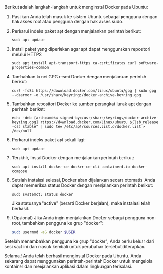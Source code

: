 Berikut adalah langkah-langkah untuk menginstal Docker pada Ubuntu:

1. Pastikan Anda telah masuk ke sistem Ubuntu sebagai pengguna dengan hak akses root atau pengguna dengan hak akses sudo.

2. Perbarui indeks paket apt dengan menjalankan perintah berikut:
   ```
   sudo apt update
   ```

3. Install paket yang diperlukan agar apt dapat menggunakan repositori melalui HTTPS:
   ```
   sudo apt install apt-transport-https ca-certificates curl software-properties-common
   ```

4. Tambahkan kunci GPG resmi Docker dengan menjalankan perintah berikut:
   ```
   curl -fsSL https://download.docker.com/linux/ubuntu/gpg | sudo gpg --dearmor -o /usr/share/keyrings/docker-archive-keyring.gpg
   ```

5. Tambahkan repositori Docker ke sumber perangkat lunak apt dengan perintah berikut:
   ```
   echo "deb [arch=amd64 signed-by=/usr/share/keyrings/docker-archive-keyring.gpg] https://download.docker.com/linux/ubuntu $(lsb_release -cs) stable" | sudo tee /etc/apt/sources.list.d/docker.list > /dev/null
   ```

6. Perbarui indeks paket apt sekali lagi:
   ```
   sudo apt update
   ```

7. Terakhir, instal Docker dengan menjalankan perintah berikut:
   ```
   sudo apt install docker-ce docker-ce-cli containerd.io docker-compose
   ```

8. Setelah instalasi selesai, Docker akan dijalankan secara otomatis. Anda dapat memeriksa status Docker dengan menjalankan perintah berikut:
   ```
   sudo systemctl status docker
   ```

   Jika statusnya "active" (berarti Docker berjalan), maka instalasi telah berhasil.

9. (Opsional) Jika Anda ingin menjalankan Docker sebagai pengguna non-root, tambahkan pengguna ke grup "docker":
   ```bash
   sudo usermod -aG docker $USER
   ```

Setelah menambahkan pengguna ke grup "docker", Anda perlu keluar dari sesi saat ini dan masuk kembali untuk perubahan tersebut diterapkan.

Selamat! Anda telah berhasil menginstal Docker pada Ubuntu. Anda sekarang dapat menggunakan perintah-perintah Docker untuk mengelola kontainer dan menjalankan aplikasi dalam lingkungan terisolasi.